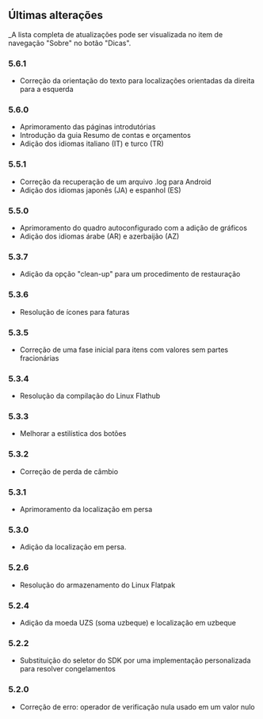 ## Últimas alterações

_A lista completa de atualizações pode ser visualizada no item de navegação "Sobre" no botão "Dicas".

### 5.6.1
- Correção da orientação do texto para localizações orientadas da direita para a esquerda 

### 5.6.0
- Aprimoramento das páginas introdutórias
- Introdução da guia Resumo de contas e orçamentos
- Adição dos idiomas italiano (IT) e turco (TR)

### 5.5.1
- Correção da recuperação de um arquivo .log para Android
- Adição dos idiomas japonês (JA) e espanhol (ES) 

### 5.5.0
- Aprimoramento do quadro autoconfigurado com a adição de gráficos
- Adição dos idiomas árabe (AR) e azerbaijão (AZ)

### 5.3.7
- Adição da opção "clean-up" para um procedimento de restauração  

### 5.3.6
- Resolução de ícones para faturas

### 5.3.5
- Correção de uma fase inicial para itens com valores sem partes fracionárias

### 5.3.4
- Resolução da compilação do Linux Flathub

### 5.3.3
- Melhorar a estilística dos botões

### 5.3.2
- Correção de perda de câmbio

### 5.3.1
- Aprimoramento da localização em persa

### 5.3.0
- Adição da localização em persa. 

### 5.2.6
- Resolução do armazenamento do Linux Flatpak

### 5.2.4
- Adição da moeda UZS (soma uzbeque) e localização em uzbeque

### 5.2.2
- Substituição do seletor do SDK por uma implementação personalizada para resolver congelamentos

### 5.2.0
- Correção de erro: operador de verificação nula usado em um valor nulo
